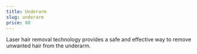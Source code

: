```yaml
---
title: Underarm
slug: underarm
price: 80
---
```


Laser hair removal technology provides a safe and effective way to remove unwanted hair from the underarm.
